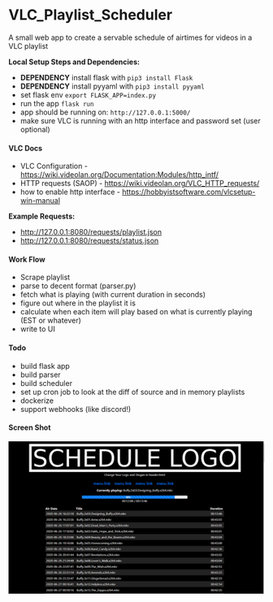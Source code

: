 # VLC_Playlist_Scheduler #
A small web app to create a servable schedule of airtimes for videos in a VLC playlist

**Local Setup Steps and Dependencies:**
* **DEPENDENCY** install flask with `pip3 install Flask`
* **DEPENDENCY** install pyyaml with `pip3 install pyyaml`
* set flask env `export FLASK_APP=index.py`
* run the app `flask run`
* app should be running on: `http://127.0.0.1:5000/`
* make sure VLC is running with an http interface and password set (user optional)

#### VLC Docs ####
* VLC Configuration - https://wiki.videolan.org/Documentation:Modules/http_intf/
* HTTP requests (SAOP) - https://wiki.videolan.org/VLC_HTTP_requests/
* how to enable http interface - https://hobbyistsoftware.com/vlcsetup-win-manual

**Example Requests:**
* http://127.0.0.1:8080/requests/playlist.json
* http://127.0.0.1:8080/requests/status.json

#### Work Flow ####
* Scrape playlist
* parse to decent format (parser.py)
* fetch what is playing (with current duration in seconds)
* figure out where in the playlist it is
* calculate when each item will play based on what is currently playing (EST or whatever)
* write to UI

#### Todo ####
* build flask app
* build parser
* build scheduler
* set up cron job to look at the diff of source and in memory playlists
* dockerize
* support webhooks (like discord!)


#### Screen Shot ####
![screenshot](https://github.com/thebmo/VLC_Playlist_Scheduler/blob/master/sreen_shot.png)
